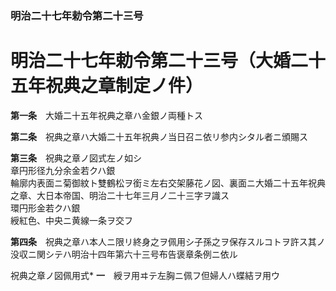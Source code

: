 ### 明治二十七年勅令第二十三号  
# 明治二十七年勅令第二十三号（大婚二十五年祝典之章制定ノ件）  
  
**第一条**　大婚二十五年祝典之章ハ金銀ノ両種トス  
  
**第二条**　祝典之章ハ大婚二十五年祝典ノ当日召ニ依リ参内シタル者ニ頒賜ス  
  
**第三条**　祝典之章ノ図式左ノ如シ  
章円形径九分余金若クハ銀  
輪廓内表面ニ菊御紋ト雙鶴松ヲ銜ミ左右交架藤花ノ図、裏面ニ大婚二十五年祝典之章、大日本帝国、明治二十七年三月ノ二十三字ヲ識ス  
環円形金若クハ銀  
綬紅色、中央ニ黄線一条ヲ交フ  
  
**第四条**　祝典之章ハ本人ニ限リ終身之ヲ佩用シ子孫之ヲ保存スルコトヲ許ス其ノ没収ニ関シテハ明治十四年第六十三号布告褒章条例ニ依ル  
  
祝典之章ノ図佩用式* **一**　綬ヲ用ヰテ左胸ニ佩フ但婦人ハ蝶結ヲ用ウ  
  
